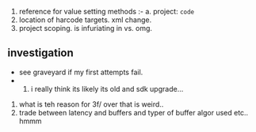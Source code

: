1. reference for value setting methods :- 
  a. project: `code`
2. location of harcode targets. xml change.
3. project scoping. is infuriating in vs. omg. 

## investigation
- see graveyard if my first attempts fail. 
- 1. i really think its likely its old and sdk upgrade... 


1. what is teh reason for 3f/ over that is weird.. 
2. trade between latency and buffers and typer of buffer algor used etc.. hmmm
